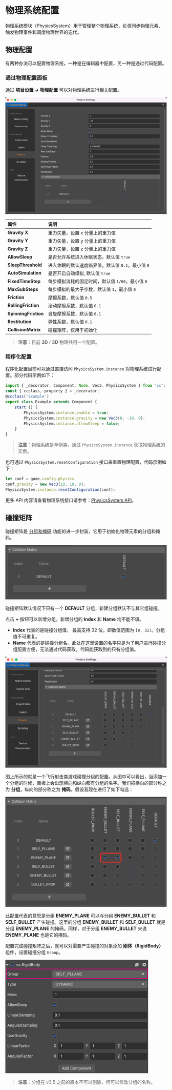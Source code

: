 # 物理系统配置

物理系统模块（PhysicsSystem）用于管理整个物理系统，负责同步物理元素、触发物理事件和调度物理世界的迭代。

## 物理配置

有两种办法可以配置物理系统，一种是在编辑器中配置，另一种是通过代码配置。

### 通过物理配置面板

通过 **项目设置 -> 物理配置** 可以对物理系统进行相关配置。

![Physics](./img/physics-config-index.png)

| 属性 | 说明 |
| :--- | :--- |
| **Gravity X** | 重力矢量，设置 x 分量上的重力值 |
| **Gravity Y** | 重力矢量，设置 y 分量上的重力值 |
| **Gravity Z** | 重力矢量，设置 z 分量上的重力值 |
| **AllowSleep** | 是否允许系统进入休眠状态，默认值 `true` |
| **SleepThreshold** | 进入休眠的默认速度临界值，默认值 `0.1`，最小值 `0` |
| **AutoSimulation** | 是否开启自动模拟, 默认值 `true` |
| **FixedTimeStep** | 每步模拟消耗的固定时间，默认值 `1/60`，最小值 `0` |
| **MaxSubSteps** | 每步模拟的最大子步数，默认值 `1`，最小值 `0` |
| **Friction** | 摩擦系数，默认值 `0.5` |
| **RollingFriction** | 滚动摩擦系数，默认值 `0.1` |
| **SpinningFriction** | 自旋摩擦系数，默认值 `0.1` |
| **Restitution** | 弹性系数，默认值 `0.1` |
| **CollisionMatrix** | 碰撞矩阵，仅用于初始化 |

> **注意**：目前 **2D** / **3D** 物理共用一个配置。

### 程序化配置

程序化配置目前可以通过直接访问 `PhysicsSystem.instance` 对物理系统进行配置。部分代码示例如下：

```ts
import { _decorator, Component, Node, Vec3, PhysicsSystem } from 'cc';
const { ccclass, property } = _decorator;
@ccclass('Example')
export class Example extends Component {
    start () {
        PhysicsSystem.instance.enable = true;
        PhysicsSystem.instance.gravity = new Vec3(0, -10, 0);
        PhysicsSystem.instance.allowSleep = false;
    }
}
```

> **注意**：物理系统是单例类，通过 `PhysicsSystem.instance` 获取物理系统的实例。

也可通过 `PhysicsSystem.resetConfiguration` 接口来重置物理配置，代码示例如下：

```ts
let conf = game.config.physics
conf.gravity = new Vec3(10, 10, 0);
PhysicsSystem.instance.resetConfiguration(conf);
```

更多 API 内容请查看物理系统接口请参考：[PhysicsSystem API](__APIDOC__/zh/class/physics.PhysicsSystem)。

## 碰撞矩阵

碰撞矩阵是 [分组和掩码](physics-group-mask.md) 功能的进一步封装，它用于初始化物理元素的分组和掩码。

![Physics-collision](img/physics-collision.png)

碰撞矩阵默认情况下只有一个 **DEFAULT** 分组，新建分组默认不与其它组碰撞。

点击 **+** 按钮可以新增分组。新增分组的 **Index** 和 **Name** 均不能不填。

- **Index** 代表的是碰撞分组值， 最高支持 32 位，即数值范围为 `[0, 31)`。分组值不可重复。
- **Name** 代表的是碰撞分组名。此处在这里设置的名字只是为了用户进行碰撞分组配置方便，无法通过代码获取，代码能获取到的只有分组值。

![collider-matrix](img/collider-matrix.png)

图上所示的就是一个飞行射击类游戏碰撞分组的配置。从图中可以看出，当添加一个分组的时候，面板上会出现横向和纵向都有分组的名字。我们把横向的部分称之为 **分组**，纵向的部分称之为 **掩码**。假设我现在进行了如下勾选：

![set-collider-config](img/set-collider-config.png)

此配置代表的意思是分组 **ENEMY_PLANE** 可以与分组 **ENEMY_BULLET** 和 **SELF_BULLET** 产生碰撞。这里的分组 **ENEMY_BULLET** 和 **SELF_BULLET** 就是分组 **ENEMY_PLANE** 的掩码。同样，对于分组 **ENEMY_BULLET** 来说 **ENEMY_PLANE** 也是它的掩码。

配置完成碰撞矩阵之后，就可以对需要产生碰撞的对象添加 **刚体（RigidBody）** 组件，设置碰撞分组 `Group`。

![set-group](img/set-group.png)

> **注意**：分组在 v3.5 之前的版本不可以删除，但可以修改分组的名称。
